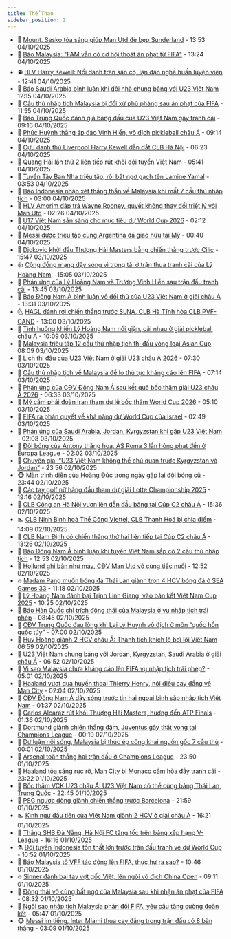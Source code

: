 ```yaml
---
title: Thể Thao
sidebar_position: 2
---
```


<!-- dantri-the-thao:START -->
- 🎡 [Mount, Sesko tỏa sáng giúp Man Utd đè bẹp Sunderland](https://dantri.com.vn/the-thao/mount-sesko-toa-sang-giup-man-utd-de-bep-sunderland-20251004205327391.htm) - 13:53 04/10/2025
- 💯 [Báo Malaysia: &quot;FAM vẫn có cơ hội thoát án phạt từ FIFA&quot;](https://dantri.com.vn/the-thao/bao-malaysia-fam-van-co-co-hoi-thoat-an-phat-tu-fifa-20251004202254131.htm) - 13:24 04/10/2025
- ⛽️ [HLV Harry Kewell: Nổi danh trên sân cỏ, lận đận nghề huấn luyện viên](https://dantri.com.vn/the-thao/hlv-harry-kewell-noi-danh-tren-san-co-lan-dan-nghe-huan-luyen-vien-20251004191939638.htm) - 12:41 04/10/2025
- 💃 [Báo Saudi Arabia bình luận khi đội nhà chung bảng với U23 Việt Nam](https://dantri.com.vn/the-thao/bao-saudi-arabia-binh-luan-khi-doi-nha-chung-bang-voi-u23-viet-nam-20251004185435709.htm) - 12:15 04/10/2025
- 🌈 [Cầu thủ nhập tịch Malaysia bị đối xử phũ phàng sau án phạt của FIFA](https://dantri.com.vn/the-thao/cau-thu-nhap-tich-malaysia-bi-doi-xu-phu-phang-sau-an-phat-cua-fifa-20251004183003897.htm) - 11:55 04/10/2025
- 🦅 [Báo Trung Quốc đánh giá bảng đấu của U23 Việt Nam gây tranh cãi](https://dantri.com.vn/the-thao/bao-trung-quoc-danh-gia-bang-dau-cua-u23-viet-nam-gay-tranh-cai-20251004125340840.htm) - 09:16 04/10/2025
- 🌝 [Phúc Huỳnh thắng áp đảo Vinh Hiển, vô địch pickleball châu Á](https://dantri.com.vn/the-thao/phuc-huynh-thang-ap-dao-vinh-hien-vo-dich-pickleball-chau-a-20251004161405633.htm) - 09:14 04/10/2025
- 🚀 [Cựu danh thủ Liverpool Harry Kewell dẫn dắt CLB Hà Nội](https://dantri.com.vn/the-thao/cuu-danh-thu-liverpool-harry-kewell-dan-dat-clb-ha-noi-20251004135547612.htm) - 06:23 04/10/2025
- 🎉 [Quang Hải lần thứ 2 liên tiếp rút khỏi đội tuyển Việt Nam](https://dantri.com.vn/the-thao/quang-hai-lan-thu-2-lien-tiep-rut-khoi-doi-tuyen-viet-nam-20251004123815624.htm) - 05:41 04/10/2025
- 📝 [Tuyển Tây Ban Nha triệu tập, rồi bất ngờ gạch tên Lamine Yamal](https://dantri.com.vn/the-thao/tuyen-tay-ban-nha-trieu-tap-roi-bat-ngo-gach-ten-lamine-yamal-20251004105258932.htm) - 03:53 04/10/2025
- 🦄 [Báo Indonesia nhận xét thẳng thắn về Malaysia khi mất 7 cầu thủ nhập tịch](https://dantri.com.vn/the-thao/bao-indonesia-nhan-xet-thang-than-ve-malaysia-khi-mat-7-cau-thu-nhap-tich-20251004095851731.htm) - 03:00 04/10/2025
- 🎉 [HLV Amorim đáp trả Wayne Rooney, quyết không thay đổi triết lý với Man Utd](https://dantri.com.vn/the-thao/hlv-amorim-dap-tra-wayne-rooney-quyet-khong-thay-doi-triet-ly-voi-man-utd-20251004091832443.htm) - 02:26 04/10/2025
- 💼 [U17 Việt Nam sẵn sàng cho mục tiêu dự World Cup 2026](https://dantri.com.vn/the-thao/u17-viet-nam-san-sang-cho-muc-tieu-du-world-cup-2026-20251004091152594.htm) - 02:12 04/10/2025
- 🤡 [Messi được triệu tập cùng Argentina đá giao hữu tại Mỹ](https://dantri.com.vn/the-thao/messi-duoc-trieu-tap-cung-argentina-da-giao-huu-tai-my-20251004073922833.htm) - 00:40 04/10/2025
- 🦆 [Djokovic khởi đầu Thượng Hải Masters bằng chiến thắng trước Cilic](https://dantri.com.vn/the-thao/djokovic-khoi-dau-thuong-hai-masters-bang-chien-thang-truoc-cilic-20251003224729189.htm) - 15:47 03/10/2025
- 👍 [Cộng đồng mạng dậy sóng vì trọng tài ở trận thua tranh cãi của Lý Hoàng Nam](https://dantri.com.vn/the-thao/cong-dong-mang-day-song-vi-trong-tai-o-tran-thua-tranh-cai-cua-ly-hoang-nam-20251003220551767.htm) - 15:05 03/10/2025
- 💼 [Phản ứng của Lý Hoàng Nam và Trương Vinh Hiển sau trận đấu tranh cãi](https://dantri.com.vn/the-thao/phan-ung-cua-ly-hoang-nam-va-truong-vinh-hien-sau-tran-dau-tranh-cai-20251003204232151.htm) - 13:45 03/10/2025
- 🦒 [Báo Đông Nam Á bình luận về đối thủ của U23 Việt Nam ở giải châu Á](https://dantri.com.vn/the-thao/bao-dong-nam-a-binh-luan-ve-doi-thu-cua-u23-viet-nam-o-giai-chau-a-20251003203053763.htm) - 13:31 03/10/2025
- 🌜 [HAGL đánh rơi chiến thắng trước SLNA, CLB Hà Tĩnh hòa CLB PVF-CAND](https://dantri.com.vn/the-thao/hagl-danh-roi-chien-thang-truoc-slna-clb-ha-tinh-hoa-clb-pvf-cand-20251003224659552.htm) - 13:00 03/10/2025
- 🦆 [Tình huống khiến Lý Hoàng Nam nổi giận, cãi nhau ở giải pickleball châu Á](https://dantri.com.vn/the-thao/tinh-huong-khien-ly-hoang-nam-noi-gian-cai-nhau-o-giai-pickleball-chau-a-20251003170910103.htm) - 10:09 03/10/2025
- 💪 [Malaysia triệu tập 12 cầu thủ nhập tịch thi đấu vòng loại Asian Cup](https://dantri.com.vn/the-thao/malaysia-trieu-tap-12-cau-thu-nhap-tich-thi-dau-vong-loai-asian-cup-20251003143817038.htm) - 08:09 03/10/2025
- 🧠 [Lịch thi đấu của U23 Việt Nam ở giải U23 châu Á 2026](https://dantri.com.vn/the-thao/lich-thi-dau-cua-u23-viet-nam-o-giai-u23-chau-a-2026-20251003130113149.htm) - 07:30 03/10/2025
- 🦄 [Cầu thủ nhập tịch về Malaysia để lo thủ tục kháng cáo lên FIFA](https://dantri.com.vn/the-thao/cau-thu-nhap-tich-ve-malaysia-de-lo-thu-tuc-khang-cao-len-fifa-20251003140201934.htm) - 07:14 03/10/2025
- 🥸 [Phản ứng của CĐV Đông Nam Á sau kết quả bốc thăm giải U23 châu Á 2026](https://dantri.com.vn/the-thao/phan-ung-cua-cdv-dong-nam-a-sau-ket-qua-boc-tham-giai-u23-chau-a-2026-20251003125639732.htm) - 06:33 03/10/2025
- 🤠 [Mỹ cấm phái đoàn Iran tham dự lễ bốc thăm World Cup 2026](https://dantri.com.vn/the-thao/my-cam-phai-doan-iran-tham-du-le-boc-tham-world-cup-2026-20251003120340564.htm) - 05:10 03/10/2025
- 👺 [FIFA ra phán quyết về khả năng dự World Cup của Israel](https://dantri.com.vn/the-thao/fifa-ra-phan-quyet-ve-kha-nang-du-world-cup-cua-israel-20251003094942819.htm) - 02:49 03/10/2025
- 📝 [Phản ứng của Saudi Arabia, Jordan, Kyrgyzstan khi gặp U23 Việt Nam](https://dantri.com.vn/the-thao/phan-ung-cua-saudi-arabia-jordan-kyrgyzstan-khi-gap-u23-viet-nam-20251003090246373.htm) - 02:08 03/10/2025
- 🦆 [Đội bóng của Antony thăng hoa, AS Roma 3 lần hỏng phạt đền ở Europa League](https://dantri.com.vn/the-thao/doi-bong-cua-antony-thang-hoa-as-roma-3-lan-hong-phat-den-o-europa-league-20251003093652525.htm) - 02:02 03/10/2025
- 🥳 [Chuyên gia: “U23 Việt Nam không thể chủ quan trước Kyrgyzstan và Jordan”](https://dantri.com.vn/the-thao/chuyen-gia-u23-viet-nam-khong-the-chu-quan-truoc-kyrgyzstan-va-jordan-20251003002138853.htm) - 23:56 02/10/2025
- 🐵 [Màn trình diễn của Hoàng Đức trong ngày gặp lại đội bóng cũ](https://dantri.com.vn/the-thao/man-trinh-dien-cua-hoang-duc-trong-ngay-gap-lai-doi-bong-cu-20251002235758834.htm) - 23:44 02/10/2025
- 🤩 [Các tay golf nữ hàng đầu tham dự giải Lotte Championship 2025](https://dantri.com.vn/the-thao/cac-tay-golf-nu-hang-dau-tham-du-giai-lotte-championship-2025-20251002172817657.htm) - 19:16 02/10/2025
- 🤠 [CLB Công an Hà Nội vươn lên dẫn đầu bảng tại Cúp C2 châu Á](https://dantri.com.vn/the-thao/clb-cong-an-ha-noi-vuon-len-dan-dau-bang-tai-cup-c2-chau-a-20251002223426170.htm) - 15:36 02/10/2025
- 🏊 [CLB Ninh Bình hoà Thể Công Viettel, CLB Thanh Hoá bị chia điểm](https://dantri.com.vn/the-thao/clb-ninh-binh-hoa-the-cong-viettel-clb-thanh-hoa-bi-chia-diem-20251002205507087.htm) - 14:09 02/10/2025
- 🗽 [CLB Nam Định có chiến thắng thứ hai liên tiếp tại Cúp C2 châu Á](https://dantri.com.vn/the-thao/clb-nam-dinh-co-chien-thang-thu-hai-lien-tiep-tai-cup-c2-chau-a-20251002202152745.htm) - 13:26 02/10/2025
- 🚀 [Báo Đông Nam Á bình luận khi tuyển Việt Nam sắp có 2 cầu thủ nhập tịch](https://dantri.com.vn/the-thao/bao-dong-nam-a-binh-luan-khi-tuyen-viet-nam-sap-co-2-cau-thu-nhap-tich-20251002191901634.htm) - 12:53 02/10/2025
- 🎉 [Hojlund ghi bàn như máy, CĐV Man Utd vô cùng tiếc nuối](https://dantri.com.vn/the-thao/hojlund-ghi-ban-nhu-may-cdv-man-utd-vo-cung-tiec-nuoi-20251002195232706.htm) - 12:52 02/10/2025
- 🔥 [Madam Pang muốn bóng đá Thái Lan giành trọn 4 HCV bóng đá ở SEA Games 33](https://dantri.com.vn/the-thao/madam-pang-muon-bong-da-thai-lan-gianh-tron-4-hcv-bong-da-o-sea-games-33-20251002173426532.htm) - 11:18 02/10/2025
- 🎉 [Lý Hoàng Nam đánh bại Trịnh Linh Giang, vào bán kết Việt Nam Cup 2025](https://dantri.com.vn/the-thao/ly-hoang-nam-danh-bai-trinh-linh-giang-vao-ban-ket-viet-nam-cup-2025-20251002144227374.htm) - 10:25 02/10/2025
- 🎡 [Báo Hàn Quốc chỉ trích động thái của Malaysia ở vụ nhập tịch trái phép](https://dantri.com.vn/the-thao/bao-han-quoc-chi-trich-dong-thai-cua-malaysia-o-vu-nhap-tich-trai-phep-20251002151631510.htm) - 08:45 02/10/2025
- 🐻 [CĐV Trung Quốc đau lòng khi Lại Lý Huynh vô địch ở môn “quốc hồn quốc túy”](https://dantri.com.vn/the-thao/cdv-trung-quoc-dau-long-khi-lai-ly-huynh-vo-dich-o-mon-quoc-hon-quoc-tuy-20251001172602324.htm) - 07:00 02/10/2025
- 🌊 [Huy Hoàng giành 2 HCV châu Á: Thành tích khích lệ bơi lội Việt Nam](https://dantri.com.vn/the-thao/huy-hoang-gianh-2-hcv-chau-a-thanh-tich-khich-le-boi-loi-viet-nam-20251002132315549.htm) - 06:59 02/10/2025
- 💃 [U23 Việt Nam chung bảng với Jordan, Kyrgyzstan, Saudi Arabia ở giải châu Á](https://dantri.com.vn/the-thao/u23-viet-nam-chung-bang-voi-jordan-kyrgyzstan-saudi-arabia-o-giai-chau-a-20251002135219316.htm) - 06:52 02/10/2025
- 🤔 [Vì sao Malaysia chưa kháng cáo lên FIFA vụ nhập tịch trái phép?](https://dantri.com.vn/the-thao/vi-sao-malaysia-chua-khang-cao-len-fifa-vu-nhap-tich-trai-phep-20251002113204615.htm) - 05:01 02/10/2025
- 🤭 [Haaland vượt qua huyền thoại Thierry Henry, nói điều cay đắng về Man City](https://dantri.com.vn/the-thao/haaland-vuot-qua-huyen-thoai-thierry-henry-noi-dieu-cay-dang-ve-man-city-20251002084616993.htm) - 02:04 02/10/2025
- 👹 [CĐV Đông Nam Á dậy sóng trước tin hai ngoại binh sắp nhập tịch Việt Nam](https://dantri.com.vn/the-thao/cdv-dong-nam-a-day-song-truoc-tin-hai-ngoai-binh-sap-nhap-tich-viet-nam-20251002001255243.htm) - 01:37 02/10/2025
- 🗽 [Carlos Alcaraz rút khỏi Thượng Hải Masters, hướng đến ATP Finals](https://dantri.com.vn/the-thao/carlos-alcaraz-rut-khoi-thuong-hai-masters-huong-den-atp-finals-20251002091409234.htm) - 01:36 02/10/2025
- 🥳 [Dortmund giành chiến thắng đậm, Juventus gây thất vọng tại Champions League](https://dantri.com.vn/the-thao/dortmund-gianh-chien-thang-dam-juventus-gay-that-vong-tai-champions-league-20251002071024880.htm) - 00:19 02/10/2025
- 💃 [Dư luận nổi sóng, Malaysia bị thúc ép công khai nguồn gốc 7 cầu thủ](https://dantri.com.vn/the-thao/du-luan-noi-song-malaysia-bi-thuc-ep-cong-khai-nguon-goc-7-cau-thu-20251002064909372.htm) - 00:01 02/10/2025
- 🧰 [Arsenal toàn thắng hai trận đấu ở Champions League](https://dantri.com.vn/the-thao/arsenal-toan-thang-hai-tran-dau-o-champions-league-20251002065012683.htm) - 23:50 01/10/2025
- 💪 [Haaland tỏa sáng rực rỡ, Man City bị Monaco cầm hòa đầy tranh cãi](https://dantri.com.vn/the-thao/haaland-toa-sang-ruc-ro-man-city-bi-monaco-cam-hoa-day-tranh-cai-20251002062021870.htm) - 23:22 01/10/2025
- 🚀 [Bốc thăm VCK U23 châu Á: U23 Việt Nam có thể cùng bảng Thái Lan, Trung Quốc](https://dantri.com.vn/the-thao/boc-tham-vck-u23-chau-a-u23-viet-nam-co-the-cung-bang-thai-lan-trung-quoc-20251001224711595.htm) - 22:45 01/10/2025
- 🤠 [PSG ngược dòng giành chiến thắng trước Barcelona](https://dantri.com.vn/the-thao/psg-nguoc-dong-gianh-chien-thang-truoc-barcelona-20251002051322813.htm) - 21:59 01/10/2025
- 🏊 [Kình ngư đầu tiên của Việt Nam giành 2 HCV ở giải châu Á](https://dantri.com.vn/the-thao/kinh-ngu-dau-tien-cua-viet-nam-gianh-2-hcv-o-giai-chau-a-20251001232131492.htm) - 16:21 01/10/2025
- 🦄 [Thắng SHB Đà Nẵng, Hà Nội FC tăng tốc trên bảng xếp hạng V-League](https://dantri.com.vn/the-thao/thang-shb-da-nang-ha-noi-fc-tang-toc-tren-bang-xep-hang-v-league-20251002010218203.htm) - 16:16 01/10/2025
- ⚗️ [Đội tuyển Indonesia tổn thất lớn trước trận đấu tranh vé dự World Cup](https://dantri.com.vn/the-thao/doi-tuyen-indonesia-ton-that-lon-truoc-tran-dau-tranh-ve-du-world-cup-20251001170756306.htm) - 10:52 01/10/2025
- 🥷 [Báo Malaysia tố VFF tác động lên FIFA, thực hư ra sao?](https://dantri.com.vn/the-thao/bao-malaysia-to-vff-tac-dong-len-fifa-thuc-hu-ra-sao-20251001174553805.htm) - 10:46 01/10/2025
- 🔥 [Sinner đánh bại tay vợt gốc Việt, lên ngôi vô địch China Open](https://dantri.com.vn/the-thao/sinner-danh-bai-tay-vot-goc-viet-len-ngoi-vo-dich-china-open-20251001161122168.htm) - 09:11 01/10/2025
- 🦅 [Động thái vô cùng bất ngờ của Malaysia sau khi nhận án phạt của FIFA](https://dantri.com.vn/the-thao/dong-thai-vo-cung-bat-ngo-cua-malaysia-sau-khi-nhan-an-phat-cua-fifa-20251001153209307.htm) - 08:32 01/10/2025
- 🌝 [Ngôi sao nhập tịch Malaysia phản đối FIFA, yêu cầu tăng cường đoàn kết](https://dantri.com.vn/the-thao/ngoi-sao-nhap-tich-malaysia-phan-doi-fifa-yeu-cau-tang-cuong-doan-ket-20251001124356570.htm) - 05:47 01/10/2025
- 🐵 [Messi im tiếng, Inter Miami thua cay đắng trong trận đấu có 8 bàn thắng](https://dantri.com.vn/the-thao/messi-im-tieng-inter-miami-thua-cay-dang-trong-tran-dau-co-8-ban-thang-20251001095744245.htm) - 03:09 01/10/2025<!-- dantri-the-thao:END -->
